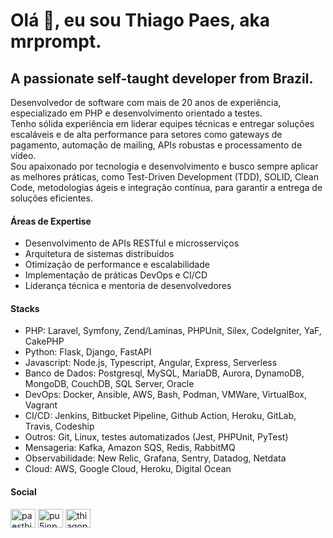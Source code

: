 # Olá 👋, eu sou Thiago Paes, aka mrprompt.

## A passionate self-taught developer from Brazil.

Desenvolvedor de software com mais de 20 anos de experiência, especializado em PHP e desenvolvimento orientado a testes. <br>
Tenho sólida experiência em liderar equipes técnicas e entregar soluções escaláveis e de alta performance para setores como gateways de pagamento, automação de mailing, APIs robustas e processamento de vídeo. <br>
Sou apaixonado por tecnologia e desenvolvimento e busco sempre aplicar as melhores práticas, como Test-Driven Development (TDD), SOLID, Clean Code, metodologias ágeis e integração contínua, para garantir a entrega de soluções eficientes.

#### Áreas de Expertise

- Desenvolvimento de APIs RESTful e microsserviços
- Arquitetura de sistemas distribuídos
- Otimização de performance e escalabilidade
- Implementação de práticas DevOps e CI/CD
- Liderança técnica e mentoria de desenvolvedores 
 
#### Stacks

- PHP: Laravel, Symfony, Zend/Laminas, PHPUnit, Silex, CodeIgniter, YaF, CakePHP
- Python: Flask, Django, FastAPI 
- Javascript: Node.js, Typescript, Angular, Express, Serverless 
- Banco de Dados: Postgresql, MySQL, MariaDB, Aurora, DynamoDB, MongoDB, CouchDB, SQL Server, Oracle 
- DevOps: Docker, Ansible, AWS, Bash, Podman, VMWare, VirtualBox, Vagrant
- CI/CD: Jenkins, Bitbucket Pipeline, Github Action, Heroku, GitLab, Travis, Codeship 
- Outros: Git, Linux, testes automatizados (Jest, PHPUnit, PyTest)
- Mensageria: Kafka, Amazon SQS, Redis, RabbitMQ
- Observabilidade: New Relic, Grafana, Sentry, Datadog, Netdata
- Cloud: AWS, Google Cloud, Heroku, Digital Ocean

#### Social

<p align="left">
  <a href="https://linkedin.com/in/paesthiago" target="blank"><img align="center" src="https://raw.githubusercontent.com/rahuldkjain/github-profile-readme-generator/master/src/images/icons/Social/linked-in-alt.svg" alt="paesthiago" height="30" width="40" /></a>
  <a href="https://instagram.com/pu5jnp" target="blank"><img align="center" src="https://raw.githubusercontent.com/rahuldkjain/github-profile-readme-generator/master/src/images/icons/Social/instagram.svg" alt="pu5jnp" height="30" width="40" /></a>
  <a href="https://www.youtube.com/c/thiagopaes_mrprompt" target="blank"><img align="center" src="https://raw.githubusercontent.com/rahuldkjain/github-profile-readme-generator/master/src/images/icons/Social/youtube.svg" alt="thiagopaes_mrprompt" height="30" width="40" /></a>
</p>
